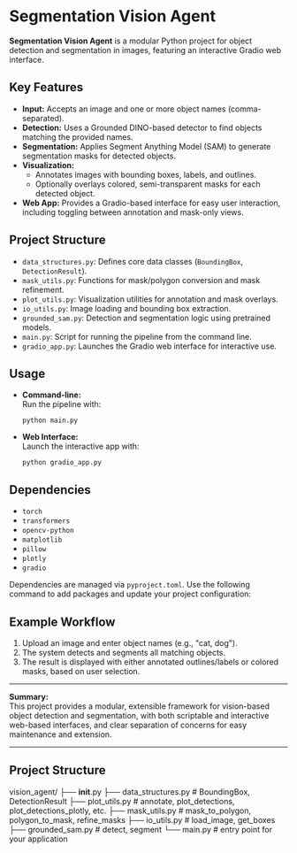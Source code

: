 # Segmentation Vision Agent

**Segmentation Vision Agent** is a modular Python project for object detection and segmentation in images, featuring an interactive Gradio web interface.

## Key Features

- **Input:** Accepts an image and one or more object names (comma-separated).
- **Detection:** Uses a Grounded DINO-based detector to find objects matching the provided names.
- **Segmentation:** Applies Segment Anything Model (SAM) to generate segmentation masks for detected objects.
- **Visualization:** 
  - Annotates images with bounding boxes, labels, and outlines.
  - Optionally overlays colored, semi-transparent masks for each detected object.
- **Web App:** Provides a Gradio-based interface for easy user interaction, including toggling between annotation and mask-only views.

## Project Structure

- `data_structures.py`: Defines core data classes (`BoundingBox`, `DetectionResult`).
- `mask_utils.py`: Functions for mask/polygon conversion and mask refinement.
- `plot_utils.py`: Visualization utilities for annotation and mask overlays.
- `io_utils.py`: Image loading and bounding box extraction.
- `grounded_sam.py`: Detection and segmentation logic using pretrained models.
- `main.py`: Script for running the pipeline from the command line.
- `gradio_app.py`: Launches the Gradio web interface for interactive use.

## Usage

- **Command-line:**  
  Run the pipeline with:
    
    `python main.py`

- **Web Interface:**  
Launch the interactive app with:
    
    `python gradio_app.py`


## Dependencies

- `torch`
- `transformers`
- `opencv-python`
- `matplotlib`
- `pillow`
- `plotly`
- `gradio`

Dependencies are managed via `pyproject.toml`. Use the following command to add packages and update your project configuration:

## Example Workflow

1. Upload an image and enter object names (e.g., "cat, dog").
2. The system detects and segments all matching objects.
3. The result is displayed with either annotated outlines/labels or colored masks, based on user selection.

---

**Summary:**  
This project provides a modular, extensible framework for vision-based object detection and segmentation, with both scriptable and interactive web-based interfaces, and clear separation of concerns for easy maintenance and extension.

---
## Project Structure

vision_agent/
├── __init__.py
├── data_structures.py       # BoundingBox, DetectionResult
├── plot_utils.py            # annotate, plot_detections, plot_detections_plotly, etc.
├── mask_utils.py            # mask_to_polygon, polygon_to_mask, refine_masks
├── io_utils.py              # load_image, get_boxes
├── grounded_sam.py          # detect, segment
└── main.py                  # entry point for your application
